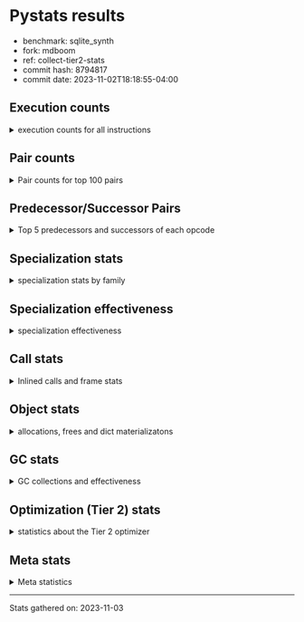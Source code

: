 
# Pystats results

- benchmark: sqlite_synth
- fork: mdboom
- ref: collect-tier2-stats
- commit hash: 8794817
- commit date: 2023-11-02T18:18:55-04:00

## Execution counts

<details>
<summary> execution counts for all instructions </summary>

|Name | Count | Self | Cumulative | Miss ratio | 
|---|---:|---:|---:|---:|
| LOAD_FAST | 18,353,520 | 17.9% | 17.9% |  |
| COPY | 7,864,320 | 7.7% | 25.6% |  |
| SWAP | 7,864,320 | 7.7% | 33.3% |  |
| POP_JUMP_IF_FALSE | 5,243,360 | 5.1% | 38.5% |  |
| LOAD_ATTR_INSTANCE_VALUE | 5,242,960 | 5.1% | 43.6% |  |
| STORE_ATTR_INSTANCE_VALUE | 5,242,960 | 5.1% | 48.7% |  |
| BINARY_OP_ADD_INT | 5,242,840 | 5.1% | 53.8% |  |
| COMPARE_OP_FLOAT | 5,242,840 | 5.1% | 59.0% |  |
| STORE_FAST | 2,623,180 | 2.6% | 61.5% |  |
| LOAD_CONST | 2,623,040 | 2.6% | 64.1% |  |
| LOAD_GLOBAL_BUILTIN | 2,623,020 | 2.6% | 66.7% |  |
| FOR_ITER | 2,622,400 | 2.6% | 69.2% |  |
| LOAD_GLOBAL_MODULE | 2,622,400 | 2.6% | 71.8% |  |
| PUSH_NULL | 2,622,320 | 2.6% | 74.3% |  |
| JUMP_BACKWARD | 2,622,080 | 2.6% | 76.9% |  |
| LOAD_ATTR_MODULE | 2,622,040 | 2.6% | 79.5% |  |
| RESUME_CHECK | 2,621,900 | 2.6% | 82.0% |  |
| CALL_BUILTIN_O | 2,621,800 | 2.6% | 84.6% |  |
| INTERPRETER_EXIT | 2,621,760 | 2.6% | 87.2% |  |
| RETURN_CONST | 2,621,520 | 2.6% | 89.7% |  |
| POP_JUMP_IF_NONE | 2,621,440 | 2.6% | 92.3% |  |
| STORE_FAST_STORE_FAST | 2,621,440 | 2.6% | 94.9% |  |
| CALL_LEN | 2,621,420 | 2.6% | 97.4% |  |
| UNPACK_SEQUENCE_TUPLE | 2,621,420 | 2.6% | 100.0% |  |
| POP_TOP | 1,520 | 0.0% | 100.0% |  |
| CALL | 1,260 | 0.0% | 100.0% |  |
| LOAD_FAST_LOAD_FAST | 1,180 | 0.0% | 100.0% |  |
| LOAD_ATTR_METHOD_NO_DICT | 940 | 0.0% | 100.0% |  |
| LOAD_ATTR | 860 | 0.0% | 100.0% |  |
| CALL_BUILTIN_FAST | 620 | 0.0% | 100.0% |  |
| CALL_METHOD_DESCRIPTOR_FAST | 620 | 0.0% | 100.0% |  |
| LOAD_DEREF | 560 | 0.0% | 100.0% |  |
| RETURN_VALUE | 480 | 0.0% | 100.0% |  |
| BUILD_LIST | 480 | 0.0% | 100.0% |  |
| LOAD_GLOBAL | 480 | 0.0% | 100.0% |  |
| FOR_ITER_TUPLE | 440 | 0.0% | 100.0% |  |
| NOP | 380 | 0.0% | 100.0% |  |
| CALL_STR_1 | 380 | 0.0% | 100.0% |  |
| FOR_ITER_RANGE | 380 | 0.0% | 100.0% |  |
| ENTER_EXECUTOR | 360 | 0.0% | 100.0% |  |
| STORE_ATTR | 360 | 0.0% | 100.0% |  |
| CHECK_EXC_MATCH | 320 | 0.0% | 100.0% |  |
| GET_ITER | 320 | 0.0% | 100.0% |  |
| POP_EXCEPT | 320 | 0.0% | 100.0% |  |
| PUSH_EXC_INFO | 320 | 0.0% | 100.0% |  |
| BINARY_OP | 220 | 0.0% | 100.0% |  |
| MAKE_FUNCTION | 160 | 0.0% | 100.0% |  |
| BUILD_TUPLE | 160 | 0.0% | 100.0% |  |
| CALL_FUNCTION_EX | 160 | 0.0% | 100.0% |  |
| COPY_FREE_VARS | 160 | 0.0% | 100.0% |  |
| MAKE_CELL | 160 | 0.0% | 100.0% |  |
| SET_FUNCTION_ATTRIBUTE | 160 | 0.0% | 100.0% |  |
| CALL_BUILTIN_CLASS | 120 | 0.0% | 100.0% |  |
| CALL_METHOD_DESCRIPTOR_NOARGS | 120 | 0.0% | 100.0% |  |
| RESUME | 100 | 0.0% | 100.0% |  |
| BUILD_MAP | 80 | 0.0% | 100.0% |  |
| CALL_INTRINSIC_1 | 80 | 0.0% | 100.0% |  |
| COMPARE_OP | 80 | 0.0% | 100.0% |  |
| LIST_EXTEND | 80 | 0.0% | 100.0% |  |
| CALL_ISINSTANCE | 80 | 0.0% | 100.0% |  |
| CALL_PY_WITH_DEFAULTS | 80 | 0.0% | 100.0% |  |
| COMPARE_OP_INT | 80 | 0.0% | 100.0% |  |
| TO_BOOL_BOOL | 80 | 0.0% | 100.0% |  |
| BINARY_OP_SUBTRACT_FLOAT | 60 | 0.0% | 100.0% |  |
| BINARY_SUBSCR_TUPLE_INT | 60 | 0.0% | 100.0% |  |
| CALL_BUILTIN_FAST_WITH_KEYWORDS | 60 | 0.0% | 100.0% |  |
| BINARY_SUBSCR | 40 | 0.0% | 100.0% |  |
| UNPACK_SEQUENCE | 40 | 0.0% | 100.0% |  |


</details>

## Pair counts

<details>
<summary> Pair counts for top 100 pairs </summary>

|Pair | Count | Self | Cumulative | 
|---|---:|---:|---:|
| LOAD_FAST COPY | 5,242,880 | 5.1% | 5.1% |
| BINARY_OP_ADD_INT SWAP | 5,242,840 | 5.1% | 10.3% |
| COMPARE_OP_FLOAT POP_JUMP_IF_FALSE | 5,242,840 | 5.1% | 15.4% |
| COPY LOAD_ATTR_INSTANCE_VALUE | 5,242,800 | 5.1% | 20.5% |
| SWAP STORE_ATTR_INSTANCE_VALUE | 5,242,800 | 5.1% | 25.6% |
| PUSH_NULL LOAD_FAST | 2,622,000 | 2.6% | 28.2% |
| LOAD_ATTR_MODULE PUSH_NULL | 2,621,980 | 2.6% | 30.8% |
| LOAD_GLOBAL_BUILTIN LOAD_FAST | 2,621,920 | 2.6% | 33.3% |
| LOAD_GLOBAL_MODULE LOAD_ATTR_MODULE | 2,621,920 | 2.6% | 35.9% |
| STORE_FAST LOAD_GLOBAL_MODULE | 2,621,800 | 2.6% | 38.5% |
| LOAD_FAST CALL_BUILTIN_O | 2,621,760 | 2.6% | 41.0% |
| RESUME_CHECK LOAD_FAST | 2,621,560 | 2.6% | 43.6% |
| CACHE RESUME_CHECK | 2,621,540 | 2.6% | 46.1% |
| POP_JUMP_IF_FALSE LOAD_FAST | 2,621,520 | 2.6% | 48.7% |
| RETURN_CONST INTERPRETER_EXIT | 2,621,520 | 2.6% | 51.3% |
| STORE_ATTR_INSTANCE_VALUE RETURN_CONST | 2,621,480 | 2.6% | 53.8% |
| JUMP_BACKWARD FOR_ITER | 2,621,460 | 2.6% | 56.4% |
| LOAD_FAST POP_JUMP_IF_NONE | 2,621,440 | 2.6% | 59.0% |
| LOAD_FAST SWAP | 2,621,440 | 2.6% | 61.5% |
| POP_JUMP_IF_FALSE JUMP_BACKWARD | 2,621,440 | 2.6% | 64.1% |
| POP_JUMP_IF_NONE LOAD_FAST | 2,621,440 | 2.6% | 66.7% |
| STORE_FAST_STORE_FAST STORE_FAST | 2,621,440 | 2.6% | 69.2% |
| SWAP COPY | 2,621,440 | 2.6% | 71.8% |
| LOAD_ATTR_INSTANCE_VALUE LOAD_GLOBAL_BUILTIN | 2,621,440 | 2.6% | 74.3% |
| CALL_BUILTIN_O LOAD_FAST | 2,621,420 | 2.6% | 76.9% |
| LOAD_ATTR_INSTANCE_VALUE LOAD_CONST | 2,621,420 | 2.6% | 79.5% |
| STORE_ATTR_INSTANCE_VALUE LOAD_FAST | 2,621,420 | 2.6% | 82.0% |
| UNPACK_SEQUENCE_TUPLE STORE_FAST_STORE_FAST | 2,621,420 | 2.6% | 84.6% |
| COPY COMPARE_OP_FLOAT | 2,621,400 | 2.6% | 87.2% |
| FOR_ITER UNPACK_SEQUENCE_TUPLE | 2,621,400 | 2.6% | 89.7% |
| LOAD_CONST BINARY_OP_ADD_INT | 2,621,400 | 2.6% | 92.3% |
| LOAD_FAST CALL_LEN | 2,621,400 | 2.6% | 94.8% |
| LOAD_FAST COMPARE_OP_FLOAT | 2,621,400 | 2.6% | 97.4% |
| CALL_LEN BINARY_OP_ADD_INT | 2,621,400 | 2.6% | 100.0% |
| FOR_ITER FOR_ITER | 840 | 0.0% | 100.0% |
| LOAD_ATTR_METHOD_NO_DICT LOAD_CONST | 740 | 0.0% | 100.0% |
| STORE_FAST LOAD_FAST | 720 | 0.0% | 100.0% |
| LOAD_FAST LOAD_ATTR_METHOD_NO_DICT | 680 | 0.0% | 100.0% |
| LOAD_GLOBAL_BUILTIN LOAD_FAST_LOAD_FAST | 620 | 0.0% | 100.0% |
| CALL_METHOD_DESCRIPTOR_FAST POP_TOP | 500 | 0.0% | 100.0% |
| LOAD_FAST LOAD_ATTR | 440 | 0.0% | 100.0% |
| CALL POP_TOP | 400 | 0.0% | 100.0% |
| LOAD_CONST LOAD_FAST_LOAD_FAST | 400 | 0.0% | 100.0% |
| LOAD_FAST_LOAD_FAST CALL_BUILTIN_FAST | 380 | 0.0% | 100.0% |
| CALL_BUILTIN_O STORE_FAST | 380 | 0.0% | 100.0% |
| CALL_STR_1 BUILD_LIST | 380 | 0.0% | 100.0% |
| FOR_ITER_RANGE STORE_FAST | 380 | 0.0% | 100.0% |
| FOR_ITER_TUPLE STORE_FAST | 380 | 0.0% | 100.0% |
| BUILD_LIST CALL_METHOD_DESCRIPTOR_FAST | 360 | 0.0% | 100.0% |
| LOAD_FAST CALL_STR_1 | 360 | 0.0% | 100.0% |
| LOAD_FAST_LOAD_FAST LOAD_GLOBAL_BUILTIN | 360 | 0.0% | 100.0% |
| POP_TOP JUMP_BACKWARD | 340 | 0.0% | 100.0% |
| CHECK_EXC_MATCH POP_JUMP_IF_FALSE | 320 | 0.0% | 100.0% |
| POP_TOP POP_EXCEPT | 320 | 0.0% | 100.0% |
| POP_TOP LOAD_FAST | 320 | 0.0% | 100.0% |
| PUSH_EXC_INFO LOAD_GLOBAL_BUILTIN | 320 | 0.0% | 100.0% |
| POP_JUMP_IF_FALSE POP_TOP | 320 | 0.0% | 100.0% |
| LOAD_GLOBAL_BUILTIN CHECK_EXC_MATCH | 320 | 0.0% | 100.0% |
| NOP LOAD_GLOBAL_BUILTIN | 300 | 0.0% | 100.0% |
| POP_EXCEPT JUMP_BACKWARD | 300 | 0.0% | 100.0% |
| POP_TOP ENTER_EXECUTOR | 300 | 0.0% | 100.0% |
| JUMP_BACKWARD FOR_ITER_RANGE | 300 | 0.0% | 100.0% |
| STORE_FAST NOP | 300 | 0.0% | 100.0% |
| JUMP_BACKWARD FOR_ITER_TUPLE | 280 | 0.0% | 100.0% |
| PUSH_NULL CALL | 240 | 0.0% | 100.0% |
| RETURN_VALUE INTERPRETER_EXIT | 240 | 0.0% | 100.0% |
| STORE_FAST LOAD_GLOBAL_BUILTIN | 240 | 0.0% | 100.0% |
| CALL STORE_FAST | 220 | 0.0% | 100.0% |
| LOAD_CONST CALL | 200 | 0.0% | 100.0% |
| LOAD_FAST CALL | 200 | 0.0% | 100.0% |
| ENTER_EXECUTOR PUSH_EXC_INFO | 180 | 0.0% | 100.0% |
| LOAD_ATTR PUSH_NULL | 180 | 0.0% | 100.0% |
| LOAD_ATTR LOAD_ATTR_METHOD_NO_DICT | 180 | 0.0% | 100.0% |
| LOAD_GLOBAL_MODULE LOAD_ATTR | 180 | 0.0% | 100.0% |
| GET_ITER FOR_ITER_TUPLE | 160 | 0.0% | 100.0% |
| MAKE_FUNCTION SET_FUNCTION_ATTRIBUTE | 160 | 0.0% | 100.0% |
| RETURN_VALUE RETURN_VALUE | 160 | 0.0% | 100.0% |
| BUILD_TUPLE LOAD_CONST | 160 | 0.0% | 100.0% |
| LOAD_ATTR LOAD_CONST | 160 | 0.0% | 100.0% |
| LOAD_CONST MAKE_FUNCTION | 160 | 0.0% | 100.0% |
| LOAD_CONST LOAD_CONST | 160 | 0.0% | 100.0% |
| LOAD_CONST LOAD_FAST | 160 | 0.0% | 100.0% |
| LOAD_CONST CALL_METHOD_DESCRIPTOR_FAST | 160 | 0.0% | 100.0% |
| LOAD_DEREF PUSH_NULL | 160 | 0.0% | 100.0% |
| LOAD_FAST GET_ITER | 160 | 0.0% | 100.0% |
| LOAD_FAST RETURN_VALUE | 160 | 0.0% | 100.0% |
| LOAD_FAST BUILD_TUPLE | 160 | 0.0% | 100.0% |
| LOAD_FAST LOAD_FAST | 160 | 0.0% | 100.0% |
| LOAD_FAST STORE_ATTR | 160 | 0.0% | 100.0% |
| LOAD_FAST CALL_BUILTIN_FAST | 160 | 0.0% | 100.0% |
| LOAD_FAST_LOAD_FAST LOAD_FAST | 160 | 0.0% | 100.0% |
| LOAD_GLOBAL LOAD_GLOBAL_MODULE | 160 | 0.0% | 100.0% |
| CALL_BUILTIN_FAST POP_TOP | 160 | 0.0% | 100.0% |
| CALL_BUILTIN_FAST STORE_FAST | 160 | 0.0% | 100.0% |
| CALL CALL | 140 | 0.0% | 100.0% |
| COPY_FREE_VARS RESUME_CHECK | 140 | 0.0% | 100.0% |
| LOAD_GLOBAL LOAD_ATTR | 140 | 0.0% | 100.0% |
| CALL_BUILTIN_FAST PUSH_EXC_INFO | 140 | 0.0% | 100.0% |
| LOAD_GLOBAL_MODULE CALL | 140 | 0.0% | 100.0% |
| LOAD_ATTR LOAD_ATTR_MODULE | 120 | 0.0% | 100.0% |


</details>

## Predecessor/Successor Pairs

<details>
<summary> Top 5 predecessors and successors of each opcode </summary>

### CACHE

<details>
<summary> Successors and predecessors for CACHE </summary>

|Successors | Count | Percentage | 
|---|---:|---:|
| RESUME_CHECK | 2,621,540 | 100.0% |
| COPY_FREE_VARS | 80 | 0.0% |
| MAKE_CELL | 80 | 0.0% |
| RESUME | 60 | 0.0% |


</details>

### BINARY_SUBSCR

<details>
<summary> Successors and predecessors for BINARY_SUBSCR </summary>

|Predecessors | Count | Percentage | 
|---|---:|---:|
| LOAD_CONST | 40 | 100.0% |

|Successors | Count | Percentage | 
|---|---:|---:|
| POP_TOP | 20 | 50.0% |
| BINARY_SUBSCR_TUPLE_INT | 20 | 50.0% |


</details>

### CHECK_EXC_MATCH

<details>
<summary> Successors and predecessors for CHECK_EXC_MATCH </summary>

|Predecessors | Count | Percentage | 
|---|---:|---:|
| LOAD_GLOBAL_BUILTIN | 320 | 100.0% |

|Successors | Count | Percentage | 
|---|---:|---:|
| POP_JUMP_IF_FALSE | 320 | 100.0% |


</details>

### GET_ITER

<details>
<summary> Successors and predecessors for GET_ITER </summary>

|Predecessors | Count | Percentage | 
|---|---:|---:|
| LOAD_FAST | 160 | 50.0% |
| CALL_BUILTIN_CLASS | 60 | 18.8% |
| CALL_METHOD_DESCRIPTOR_FAST | 60 | 18.8% |
| CALL | 40 | 12.5% |

|Successors | Count | Percentage | 
|---|---:|---:|
| FOR_ITER_TUPLE | 160 | 50.0% |
| FOR_ITER | 100 | 31.2% |
| FOR_ITER_RANGE | 60 | 18.8% |


</details>

### INTERPRETER_EXIT

<details>
<summary> Successors and predecessors for INTERPRETER_EXIT </summary>

|Predecessors | Count | Percentage | 
|---|---:|---:|
| RETURN_CONST | 2,621,520 | 100.0% |
| RETURN_VALUE | 240 | 0.0% |


</details>

### MAKE_FUNCTION

<details>
<summary> Successors and predecessors for MAKE_FUNCTION </summary>

|Predecessors | Count | Percentage | 
|---|---:|---:|
| LOAD_CONST | 160 | 100.0% |

|Successors | Count | Percentage | 
|---|---:|---:|
| SET_FUNCTION_ATTRIBUTE | 160 | 100.0% |


</details>

### NOP

<details>
<summary> Successors and predecessors for NOP </summary>

|Predecessors | Count | Percentage | 
|---|---:|---:|
| STORE_FAST | 300 | 78.9% |
| POP_TOP | 80 | 21.1% |

|Successors | Count | Percentage | 
|---|---:|---:|
| LOAD_GLOBAL_BUILTIN | 300 | 78.9% |
| LOAD_DEREF | 80 | 21.1% |


</details>

### POP_EXCEPT

<details>
<summary> Successors and predecessors for POP_EXCEPT </summary>

|Predecessors | Count | Percentage | 
|---|---:|---:|
| POP_TOP | 320 | 100.0% |

|Successors | Count | Percentage | 
|---|---:|---:|
| JUMP_BACKWARD | 300 | 93.8% |
| ENTER_EXECUTOR | 20 | 6.2% |


</details>

### POP_TOP

<details>
<summary> Successors and predecessors for POP_TOP </summary>

|Predecessors | Count | Percentage | 
|---|---:|---:|
| CALL_METHOD_DESCRIPTOR_FAST | 500 | 32.9% |
| CALL | 400 | 26.3% |
| POP_JUMP_IF_FALSE | 320 | 21.1% |
| CALL_BUILTIN_FAST | 160 | 10.5% |
| BINARY_SUBSCR_TUPLE_INT | 60 | 3.9% |

|Successors | Count | Percentage | 
|---|---:|---:|
| JUMP_BACKWARD | 340 | 22.4% |
| POP_EXCEPT | 320 | 21.1% |
| LOAD_FAST | 320 | 21.1% |
| ENTER_EXECUTOR | 300 | 19.7% |
| NOP | 80 | 5.3% |


</details>

### PUSH_EXC_INFO

<details>
<summary> Successors and predecessors for PUSH_EXC_INFO </summary>

|Predecessors | Count | Percentage | 
|---|---:|---:|
| ENTER_EXECUTOR | 180 | 56.2% |
| CALL_BUILTIN_FAST | 140 | 43.8% |

|Successors | Count | Percentage | 
|---|---:|---:|
| LOAD_GLOBAL_BUILTIN | 320 | 100.0% |


</details>

### PUSH_NULL

<details>
<summary> Successors and predecessors for PUSH_NULL </summary>

|Predecessors | Count | Percentage | 
|---|---:|---:|
| LOAD_ATTR_MODULE | 2,621,980 | 100.0% |
| LOAD_ATTR | 180 | 0.0% |
| LOAD_DEREF | 160 | 0.0% |

|Successors | Count | Percentage | 
|---|---:|---:|
| LOAD_FAST | 2,622,000 | 100.0% |
| CALL | 240 | 0.0% |
| LOAD_CONST | 80 | 0.0% |


</details>

### RETURN_VALUE

<details>
<summary> Successors and predecessors for RETURN_VALUE </summary>

|Predecessors | Count | Percentage | 
|---|---:|---:|
| RETURN_VALUE | 160 | 33.3% |
| LOAD_FAST | 160 | 33.3% |
| BINARY_OP | 100 | 20.8% |
| BINARY_OP_SUBTRACT_FLOAT | 60 | 12.5% |

|Successors | Count | Percentage | 
|---|---:|---:|
| INTERPRETER_EXIT | 240 | 50.0% |
| RETURN_VALUE | 160 | 33.3% |
| LOAD_GLOBAL | 40 | 8.3% |
| LOAD_GLOBAL_MODULE | 40 | 8.3% |


</details>

### BINARY_OP

<details>
<summary> Successors and predecessors for BINARY_OP </summary>

|Predecessors | Count | Percentage | 
|---|---:|---:|
| CALL_BUILTIN_CLASS | 60 | 27.3% |
| CALL | 40 | 18.2% |
| LOAD_CONST | 40 | 18.2% |
| LOAD_FAST | 40 | 18.2% |
| BINARY_OP | 20 | 9.1% |

|Successors | Count | Percentage | 
|---|---:|---:|
| RETURN_VALUE | 100 | 45.5% |
| SWAP | 40 | 18.2% |
| BINARY_OP_ADD_INT | 40 | 18.2% |
| BINARY_OP | 20 | 9.1% |
| BINARY_OP_SUBTRACT_FLOAT | 20 | 9.1% |


</details>

### BUILD_LIST

<details>
<summary> Successors and predecessors for BUILD_LIST </summary>

|Predecessors | Count | Percentage | 
|---|---:|---:|
| CALL_STR_1 | 380 | 79.2% |
| LOAD_FAST | 80 | 16.7% |
| CALL | 20 | 4.2% |

|Successors | Count | Percentage | 
|---|---:|---:|
| CALL_METHOD_DESCRIPTOR_FAST | 360 | 75.0% |
| LOAD_DEREF | 80 | 16.7% |
| CALL | 40 | 8.3% |


</details>

### BUILD_MAP

<details>
<summary> Successors and predecessors for BUILD_MAP </summary>

|Predecessors | Count | Percentage | 
|---|---:|---:|
| LOAD_FAST_LOAD_FAST | 80 | 100.0% |

|Successors | Count | Percentage | 
|---|---:|---:|
| CALL_BUILTIN_FAST | 80 | 100.0% |


</details>

### BUILD_TUPLE

<details>
<summary> Successors and predecessors for BUILD_TUPLE </summary>

|Predecessors | Count | Percentage | 
|---|---:|---:|
| LOAD_FAST | 160 | 100.0% |

|Successors | Count | Percentage | 
|---|---:|---:|
| LOAD_CONST | 160 | 100.0% |


</details>

### CALL

<details>
<summary> Successors and predecessors for CALL </summary>

|Predecessors | Count | Percentage | 
|---|---:|---:|
| PUSH_NULL | 240 | 19.0% |
| LOAD_CONST | 200 | 15.9% |
| LOAD_FAST | 200 | 15.9% |
| CALL | 140 | 11.1% |
| LOAD_GLOBAL_MODULE | 140 | 11.1% |

|Successors | Count | Percentage | 
|---|---:|---:|
| POP_TOP | 400 | 31.7% |
| STORE_FAST | 220 | 17.5% |
| CALL | 140 | 11.1% |
| LOAD_FAST | 100 | 7.9% |
| CALL_METHOD_DESCRIPTOR_FAST | 100 | 7.9% |


</details>

### CALL_FUNCTION_EX

<details>
<summary> Successors and predecessors for CALL_FUNCTION_EX </summary>

|Predecessors | Count | Percentage | 
|---|---:|---:|
| CALL_INTRINSIC_1 | 80 | 50.0% |
| LOAD_FAST | 80 | 50.0% |

|Successors | Count | Percentage | 
|---|---:|---:|
| COPY_FREE_VARS | 80 | 50.0% |
| RESUME_CHECK | 60 | 37.5% |
| RESUME | 20 | 12.5% |


</details>

### CALL_INTRINSIC_1

<details>
<summary> Successors and predecessors for CALL_INTRINSIC_1 </summary>

|Predecessors | Count | Percentage | 
|---|---:|---:|
| LIST_EXTEND | 80 | 100.0% |

|Successors | Count | Percentage | 
|---|---:|---:|
| CALL_FUNCTION_EX | 80 | 100.0% |


</details>

### COMPARE_OP

<details>
<summary> Successors and predecessors for COMPARE_OP </summary>

|Predecessors | Count | Percentage | 
|---|---:|---:|
| COPY | 40 | 50.0% |
| LOAD_FAST | 40 | 50.0% |

|Successors | Count | Percentage | 
|---|---:|---:|
| POP_JUMP_IF_FALSE | 40 | 50.0% |
| COMPARE_OP_FLOAT | 40 | 50.0% |


</details>

### COPY

<details>
<summary> Successors and predecessors for COPY </summary>

|Predecessors | Count | Percentage | 
|---|---:|---:|
| LOAD_FAST | 5,242,880 | 66.7% |
| SWAP | 2,621,440 | 33.3% |

|Successors | Count | Percentage | 
|---|---:|---:|
| LOAD_ATTR_INSTANCE_VALUE | 5,242,800 | 66.7% |
| COMPARE_OP_FLOAT | 2,621,400 | 33.3% |
| LOAD_ATTR | 80 | 0.0% |
| COMPARE_OP | 40 | 0.0% |


</details>

### COPY_FREE_VARS

<details>
<summary> Successors and predecessors for COPY_FREE_VARS </summary>

|Predecessors | Count | Percentage | 
|---|---:|---:|
| CACHE | 80 | 50.0% |
| CALL_FUNCTION_EX | 80 | 50.0% |

|Successors | Count | Percentage | 
|---|---:|---:|
| RESUME_CHECK | 140 | 87.5% |
| RESUME | 20 | 12.5% |


</details>

### ENTER_EXECUTOR

<details>
<summary> Successors and predecessors for ENTER_EXECUTOR </summary>

|Predecessors | Count | Percentage | 
|---|---:|---:|
| POP_TOP | 300 | 83.3% |
| JUMP_BACKWARD | 40 | 11.1% |
| POP_EXCEPT | 20 | 5.6% |

|Successors | Count | Percentage | 
|---|---:|---:|
| PUSH_EXC_INFO | 180 | 50.0% |
| LOAD_FAST | 100 | 27.8% |
| LOAD_FAST_LOAD_FAST | 80 | 22.2% |


</details>

### FOR_ITER

<details>
<summary> Successors and predecessors for FOR_ITER </summary>

|Predecessors | Count | Percentage | 
|---|---:|---:|
| JUMP_BACKWARD | 2,621,460 | 100.0% |
| FOR_ITER | 840 | 0.0% |
| GET_ITER | 100 | 0.0% |

|Successors | Count | Percentage | 
|---|---:|---:|
| UNPACK_SEQUENCE_TUPLE | 2,621,400 | 100.0% |
| FOR_ITER | 840 | 0.0% |
| LOAD_FAST | 80 | 0.0% |
| UNPACK_SEQUENCE | 40 | 0.0% |
| STORE_FAST | 20 | 0.0% |


</details>

### JUMP_BACKWARD

<details>
<summary> Successors and predecessors for JUMP_BACKWARD </summary>

|Predecessors | Count | Percentage | 
|---|---:|---:|
| POP_JUMP_IF_FALSE | 2,621,440 | 100.0% |
| POP_TOP | 340 | 0.0% |
| POP_EXCEPT | 300 | 0.0% |

|Successors | Count | Percentage | 
|---|---:|---:|
| FOR_ITER | 2,621,460 | 100.0% |
| FOR_ITER_RANGE | 300 | 0.0% |
| FOR_ITER_TUPLE | 280 | 0.0% |
| ENTER_EXECUTOR | 40 | 0.0% |


</details>

### LIST_EXTEND

<details>
<summary> Successors and predecessors for LIST_EXTEND </summary>

|Predecessors | Count | Percentage | 
|---|---:|---:|
| LOAD_DEREF | 80 | 100.0% |

|Successors | Count | Percentage | 
|---|---:|---:|
| CALL_INTRINSIC_1 | 80 | 100.0% |


</details>

### LOAD_ATTR

<details>
<summary> Successors and predecessors for LOAD_ATTR </summary>

|Predecessors | Count | Percentage | 
|---|---:|---:|
| LOAD_FAST | 440 | 51.2% |
| LOAD_GLOBAL_MODULE | 180 | 20.9% |
| LOAD_GLOBAL | 140 | 16.3% |
| COPY | 80 | 9.3% |
| LOAD_ATTR | 20 | 2.3% |

|Successors | Count | Percentage | 
|---|---:|---:|
| PUSH_NULL | 180 | 20.9% |
| LOAD_ATTR_METHOD_NO_DICT | 180 | 20.9% |
| LOAD_CONST | 160 | 18.6% |
| LOAD_ATTR_MODULE | 120 | 14.0% |
| CALL | 80 | 9.3% |


</details>

### LOAD_CONST

<details>
<summary> Successors and predecessors for LOAD_CONST </summary>

|Predecessors | Count | Percentage | 
|---|---:|---:|
| LOAD_ATTR_INSTANCE_VALUE | 2,621,420 | 99.9% |
| LOAD_ATTR_METHOD_NO_DICT | 740 | 0.0% |
| BUILD_TUPLE | 160 | 0.0% |
| LOAD_ATTR | 160 | 0.0% |
| LOAD_CONST | 160 | 0.0% |

|Successors | Count | Percentage | 
|---|---:|---:|
| BINARY_OP_ADD_INT | 2,621,400 | 99.9% |
| LOAD_FAST_LOAD_FAST | 400 | 0.0% |
| CALL | 200 | 0.0% |
| MAKE_FUNCTION | 160 | 0.0% |
| LOAD_CONST | 160 | 0.0% |


</details>

### LOAD_DEREF

<details>
<summary> Successors and predecessors for LOAD_DEREF </summary>

|Predecessors | Count | Percentage | 
|---|---:|---:|
| NOP | 80 | 14.3% |
| BUILD_LIST | 80 | 14.3% |
| LOAD_DEREF | 80 | 14.3% |
| LOAD_FAST | 80 | 14.3% |
| POP_JUMP_IF_FALSE | 80 | 14.3% |

|Successors | Count | Percentage | 
|---|---:|---:|
| PUSH_NULL | 160 | 28.6% |
| LIST_EXTEND | 80 | 14.3% |
| LOAD_CONST | 80 | 14.3% |
| LOAD_DEREF | 80 | 14.3% |
| LOAD_GLOBAL_BUILTIN | 80 | 14.3% |


</details>

### LOAD_FAST

<details>
<summary> Successors and predecessors for LOAD_FAST </summary>

|Predecessors | Count | Percentage | 
|---|---:|---:|
| PUSH_NULL | 2,622,000 | 14.3% |
| LOAD_GLOBAL_BUILTIN | 2,621,920 | 14.3% |
| RESUME_CHECK | 2,621,560 | 14.3% |
| POP_JUMP_IF_FALSE | 2,621,520 | 14.3% |
| POP_JUMP_IF_NONE | 2,621,440 | 14.3% |

|Successors | Count | Percentage | 
|---|---:|---:|
| COPY | 5,242,880 | 28.6% |
| CALL_BUILTIN_O | 2,621,760 | 14.3% |
| POP_JUMP_IF_NONE | 2,621,440 | 14.3% |
| SWAP | 2,621,440 | 14.3% |
| CALL_LEN | 2,621,400 | 14.3% |


</details>

### LOAD_FAST_LOAD_FAST

<details>
<summary> Successors and predecessors for LOAD_FAST_LOAD_FAST </summary>

|Predecessors | Count | Percentage | 
|---|---:|---:|
| LOAD_GLOBAL_BUILTIN | 620 | 52.5% |
| LOAD_CONST | 400 | 33.9% |
| ENTER_EXECUTOR | 80 | 6.8% |
| LOAD_GLOBAL_MODULE | 80 | 6.8% |

|Successors | Count | Percentage | 
|---|---:|---:|
| CALL_BUILTIN_FAST | 380 | 32.2% |
| LOAD_GLOBAL_BUILTIN | 360 | 30.5% |
| LOAD_FAST | 160 | 13.6% |
| BUILD_MAP | 80 | 6.8% |
| STORE_ATTR | 80 | 6.8% |


</details>

### LOAD_GLOBAL

<details>
<summary> Successors and predecessors for LOAD_GLOBAL </summary>

|Predecessors | Count | Percentage | 
|---|---:|---:|
| STORE_FAST | 120 | 25.0% |
| POP_TOP | 80 | 16.7% |
| LOAD_CONST | 80 | 16.7% |
| RETURN_VALUE | 40 | 8.3% |
| LOAD_ATTR | 40 | 8.3% |

|Successors | Count | Percentage | 
|---|---:|---:|
| LOAD_GLOBAL_MODULE | 160 | 33.3% |
| LOAD_ATTR | 140 | 29.2% |
| LOAD_FAST | 80 | 16.7% |
| LOAD_GLOBAL_BUILTIN | 80 | 16.7% |
| CALL | 20 | 4.2% |


</details>

### MAKE_CELL

<details>
<summary> Successors and predecessors for MAKE_CELL </summary>

|Predecessors | Count | Percentage | 
|---|---:|---:|
| CACHE | 80 | 50.0% |
| MAKE_CELL | 80 | 50.0% |

|Successors | Count | Percentage | 
|---|---:|---:|
| MAKE_CELL | 80 | 50.0% |
| RESUME_CHECK | 80 | 50.0% |


</details>

### POP_JUMP_IF_FALSE

<details>
<summary> Successors and predecessors for POP_JUMP_IF_FALSE </summary>

|Predecessors | Count | Percentage | 
|---|---:|---:|
| COMPARE_OP_FLOAT | 5,242,840 | 100.0% |
| CHECK_EXC_MATCH | 320 | 0.0% |
| COMPARE_OP_INT | 80 | 0.0% |
| TO_BOOL_BOOL | 80 | 0.0% |
| COMPARE_OP | 40 | 0.0% |

|Successors | Count | Percentage | 
|---|---:|---:|
| LOAD_FAST | 2,621,520 | 50.0% |
| JUMP_BACKWARD | 2,621,440 | 50.0% |
| POP_TOP | 320 | 0.0% |
| LOAD_DEREF | 80 | 0.0% |


</details>

### POP_JUMP_IF_NONE

<details>
<summary> Successors and predecessors for POP_JUMP_IF_NONE </summary>

|Predecessors | Count | Percentage | 
|---|---:|---:|
| LOAD_FAST | 2,621,440 | 100.0% |

|Successors | Count | Percentage | 
|---|---:|---:|
| LOAD_FAST | 2,621,440 | 100.0% |


</details>

### RETURN_CONST

<details>
<summary> Successors and predecessors for RETURN_CONST </summary>

|Predecessors | Count | Percentage | 
|---|---:|---:|
| STORE_ATTR_INSTANCE_VALUE | 2,621,480 | 100.0% |
| STORE_ATTR | 40 | 0.0% |

|Successors | Count | Percentage | 
|---|---:|---:|
| INTERPRETER_EXIT | 2,621,520 | 100.0% |


</details>

### SET_FUNCTION_ATTRIBUTE

<details>
<summary> Successors and predecessors for SET_FUNCTION_ATTRIBUTE </summary>

|Predecessors | Count | Percentage | 
|---|---:|---:|
| MAKE_FUNCTION | 160 | 100.0% |

|Successors | Count | Percentage | 
|---|---:|---:|
| LOAD_FAST | 80 | 50.0% |
| STORE_FAST | 80 | 50.0% |


</details>

### STORE_ATTR

<details>
<summary> Successors and predecessors for STORE_ATTR </summary>

|Predecessors | Count | Percentage | 
|---|---:|---:|
| LOAD_FAST | 160 | 44.4% |
| LOAD_FAST_LOAD_FAST | 80 | 22.2% |
| SWAP | 80 | 22.2% |
| STORE_ATTR | 40 | 11.1% |

|Successors | Count | Percentage | 
|---|---:|---:|
| LOAD_FAST | 100 | 27.8% |
| LOAD_GLOBAL_MODULE | 80 | 22.2% |
| STORE_ATTR_INSTANCE_VALUE | 80 | 22.2% |
| RETURN_CONST | 40 | 11.1% |
| STORE_ATTR | 40 | 11.1% |


</details>

### STORE_FAST

<details>
<summary> Successors and predecessors for STORE_FAST </summary>

|Predecessors | Count | Percentage | 
|---|---:|---:|
| STORE_FAST_STORE_FAST | 2,621,440 | 99.9% |
| CALL_BUILTIN_O | 380 | 0.0% |
| FOR_ITER_RANGE | 380 | 0.0% |
| FOR_ITER_TUPLE | 380 | 0.0% |
| CALL | 220 | 0.0% |

|Successors | Count | Percentage | 
|---|---:|---:|
| LOAD_GLOBAL_MODULE | 2,621,800 | 99.9% |
| LOAD_FAST | 720 | 0.0% |
| NOP | 300 | 0.0% |
| LOAD_GLOBAL_BUILTIN | 240 | 0.0% |
| LOAD_GLOBAL | 120 | 0.0% |


</details>

### STORE_FAST_STORE_FAST

<details>
<summary> Successors and predecessors for STORE_FAST_STORE_FAST </summary>

|Predecessors | Count | Percentage | 
|---|---:|---:|
| UNPACK_SEQUENCE_TUPLE | 2,621,420 | 100.0% |
| UNPACK_SEQUENCE | 20 | 0.0% |

|Successors | Count | Percentage | 
|---|---:|---:|
| STORE_FAST | 2,621,440 | 100.0% |


</details>

### SWAP

<details>
<summary> Successors and predecessors for SWAP </summary>

|Predecessors | Count | Percentage | 
|---|---:|---:|
| BINARY_OP_ADD_INT | 5,242,840 | 66.7% |
| LOAD_FAST | 2,621,440 | 33.3% |
| BINARY_OP | 40 | 0.0% |

|Successors | Count | Percentage | 
|---|---:|---:|
| STORE_ATTR_INSTANCE_VALUE | 5,242,800 | 66.7% |
| COPY | 2,621,440 | 33.3% |
| STORE_ATTR | 80 | 0.0% |


</details>

### UNPACK_SEQUENCE

<details>
<summary> Successors and predecessors for UNPACK_SEQUENCE </summary>

|Predecessors | Count | Percentage | 
|---|---:|---:|
| FOR_ITER | 40 | 100.0% |

|Successors | Count | Percentage | 
|---|---:|---:|
| STORE_FAST_STORE_FAST | 20 | 50.0% |
| UNPACK_SEQUENCE_TUPLE | 20 | 50.0% |


</details>

### RESUME

<details>
<summary> Successors and predecessors for RESUME </summary>

|Predecessors | Count | Percentage | 
|---|---:|---:|
| CACHE | 60 | 60.0% |
| CALL_FUNCTION_EX | 20 | 20.0% |
| COPY_FREE_VARS | 20 | 20.0% |

|Successors | Count | Percentage | 
|---|---:|---:|
| LOAD_FAST | 40 | 40.0% |
| LOAD_CONST | 20 | 20.0% |
| LOAD_DEREF | 20 | 20.0% |
| LOAD_GLOBAL | 20 | 20.0% |


</details>

### BINARY_OP_ADD_INT

<details>
<summary> Successors and predecessors for BINARY_OP_ADD_INT </summary>

|Predecessors | Count | Percentage | 
|---|---:|---:|
| LOAD_CONST | 2,621,400 | 50.0% |
| CALL_LEN | 2,621,400 | 50.0% |
| BINARY_OP | 40 | 0.0% |

|Successors | Count | Percentage | 
|---|---:|---:|
| SWAP | 5,242,840 | 100.0% |


</details>

### BINARY_OP_SUBTRACT_FLOAT

<details>
<summary> Successors and predecessors for BINARY_OP_SUBTRACT_FLOAT </summary>

|Predecessors | Count | Percentage | 
|---|---:|---:|
| LOAD_FAST | 40 | 66.7% |
| BINARY_OP | 20 | 33.3% |

|Successors | Count | Percentage | 
|---|---:|---:|
| RETURN_VALUE | 60 | 100.0% |


</details>

### BINARY_SUBSCR_TUPLE_INT

<details>
<summary> Successors and predecessors for BINARY_SUBSCR_TUPLE_INT </summary>

|Predecessors | Count | Percentage | 
|---|---:|---:|
| LOAD_CONST | 40 | 66.7% |
| BINARY_SUBSCR | 20 | 33.3% |

|Successors | Count | Percentage | 
|---|---:|---:|
| POP_TOP | 60 | 100.0% |


</details>

### CALL_BUILTIN_CLASS

<details>
<summary> Successors and predecessors for CALL_BUILTIN_CLASS </summary>

|Predecessors | Count | Percentage | 
|---|---:|---:|
| CALL | 40 | 33.3% |
| LOAD_FAST | 40 | 33.3% |
| LOAD_ATTR_INSTANCE_VALUE | 40 | 33.3% |

|Successors | Count | Percentage | 
|---|---:|---:|
| GET_ITER | 60 | 50.0% |
| BINARY_OP | 60 | 50.0% |


</details>

### CALL_BUILTIN_FAST

<details>
<summary> Successors and predecessors for CALL_BUILTIN_FAST </summary>

|Predecessors | Count | Percentage | 
|---|---:|---:|
| LOAD_FAST_LOAD_FAST | 380 | 61.3% |
| LOAD_FAST | 160 | 25.8% |
| BUILD_MAP | 80 | 12.9% |

|Successors | Count | Percentage | 
|---|---:|---:|
| POP_TOP | 160 | 25.8% |
| STORE_FAST | 160 | 25.8% |
| PUSH_EXC_INFO | 140 | 22.6% |
| CALL | 80 | 12.9% |
| LOAD_ATTR_METHOD_NO_DICT | 80 | 12.9% |


</details>

### CALL_BUILTIN_FAST_WITH_KEYWORDS

<details>
<summary> Successors and predecessors for CALL_BUILTIN_FAST_WITH_KEYWORDS </summary>

|Predecessors | Count | Percentage | 
|---|---:|---:|
| LOAD_CONST | 40 | 66.7% |
| CALL | 20 | 33.3% |

|Successors | Count | Percentage | 
|---|---:|---:|
| STORE_FAST | 60 | 100.0% |


</details>

### CALL_BUILTIN_O

<details>
<summary> Successors and predecessors for CALL_BUILTIN_O </summary>

|Predecessors | Count | Percentage | 
|---|---:|---:|
| LOAD_FAST | 2,621,760 | 100.0% |
| CALL | 40 | 0.0% |

|Successors | Count | Percentage | 
|---|---:|---:|
| LOAD_FAST | 2,621,420 | 100.0% |
| STORE_FAST | 380 | 0.0% |


</details>

### CALL_ISINSTANCE

<details>
<summary> Successors and predecessors for CALL_ISINSTANCE </summary>

|Predecessors | Count | Percentage | 
|---|---:|---:|
| LOAD_GLOBAL_BUILTIN | 80 | 100.0% |

|Successors | Count | Percentage | 
|---|---:|---:|
| TO_BOOL_BOOL | 80 | 100.0% |


</details>

### CALL_LEN

<details>
<summary> Successors and predecessors for CALL_LEN </summary>

|Predecessors | Count | Percentage | 
|---|---:|---:|
| LOAD_FAST | 2,621,400 | 100.0% |
| CALL | 20 | 0.0% |

|Successors | Count | Percentage | 
|---|---:|---:|
| BINARY_OP_ADD_INT | 2,621,400 | 100.0% |
| BINARY_OP | 20 | 0.0% |


</details>

### CALL_METHOD_DESCRIPTOR_FAST

<details>
<summary> Successors and predecessors for CALL_METHOD_DESCRIPTOR_FAST </summary>

|Predecessors | Count | Percentage | 
|---|---:|---:|
| BUILD_LIST | 360 | 58.1% |
| LOAD_CONST | 160 | 25.8% |
| CALL | 100 | 16.1% |

|Successors | Count | Percentage | 
|---|---:|---:|
| POP_TOP | 500 | 80.6% |
| GET_ITER | 60 | 9.7% |
| STORE_FAST | 60 | 9.7% |


</details>

### CALL_METHOD_DESCRIPTOR_NOARGS

<details>
<summary> Successors and predecessors for CALL_METHOD_DESCRIPTOR_NOARGS </summary>

|Predecessors | Count | Percentage | 
|---|---:|---:|
| LOAD_ATTR_METHOD_NO_DICT | 80 | 66.7% |
| CALL | 40 | 33.3% |

|Successors | Count | Percentage | 
|---|---:|---:|
| POP_TOP | 60 | 50.0% |
| LOAD_CONST | 60 | 50.0% |


</details>

### CALL_PY_WITH_DEFAULTS

<details>
<summary> Successors and predecessors for CALL_PY_WITH_DEFAULTS </summary>

|Predecessors | Count | Percentage | 
|---|---:|---:|
| LOAD_FAST_LOAD_FAST | 80 | 100.0% |

|Successors | Count | Percentage | 
|---|---:|---:|
| RESUME_CHECK | 80 | 100.0% |


</details>

### CALL_STR_1

<details>
<summary> Successors and predecessors for CALL_STR_1 </summary>

|Predecessors | Count | Percentage | 
|---|---:|---:|
| LOAD_FAST | 360 | 94.7% |
| CALL | 20 | 5.3% |

|Successors | Count | Percentage | 
|---|---:|---:|
| BUILD_LIST | 380 | 100.0% |


</details>

### COMPARE_OP_FLOAT

<details>
<summary> Successors and predecessors for COMPARE_OP_FLOAT </summary>

|Predecessors | Count | Percentage | 
|---|---:|---:|
| COPY | 2,621,400 | 50.0% |
| LOAD_FAST | 2,621,400 | 50.0% |
| COMPARE_OP | 40 | 0.0% |

|Successors | Count | Percentage | 
|---|---:|---:|
| POP_JUMP_IF_FALSE | 5,242,840 | 100.0% |


</details>

### COMPARE_OP_INT

<details>
<summary> Successors and predecessors for COMPARE_OP_INT </summary>

|Predecessors | Count | Percentage | 
|---|---:|---:|
| LOAD_CONST | 80 | 100.0% |

|Successors | Count | Percentage | 
|---|---:|---:|
| POP_JUMP_IF_FALSE | 80 | 100.0% |


</details>

### FOR_ITER_RANGE

<details>
<summary> Successors and predecessors for FOR_ITER_RANGE </summary>

|Predecessors | Count | Percentage | 
|---|---:|---:|
| JUMP_BACKWARD | 300 | 78.9% |
| GET_ITER | 60 | 15.8% |
| FOR_ITER | 20 | 5.3% |

|Successors | Count | Percentage | 
|---|---:|---:|
| STORE_FAST | 380 | 100.0% |


</details>

### FOR_ITER_TUPLE

<details>
<summary> Successors and predecessors for FOR_ITER_TUPLE </summary>

|Predecessors | Count | Percentage | 
|---|---:|---:|
| JUMP_BACKWARD | 280 | 63.6% |
| GET_ITER | 160 | 36.4% |

|Successors | Count | Percentage | 
|---|---:|---:|
| STORE_FAST | 380 | 86.4% |
| LOAD_FAST | 60 | 13.6% |


</details>

### LOAD_ATTR_INSTANCE_VALUE

<details>
<summary> Successors and predecessors for LOAD_ATTR_INSTANCE_VALUE </summary>

|Predecessors | Count | Percentage | 
|---|---:|---:|
| COPY | 5,242,800 | 100.0% |
| LOAD_ATTR | 80 | 0.0% |
| LOAD_FAST | 80 | 0.0% |

|Successors | Count | Percentage | 
|---|---:|---:|
| LOAD_GLOBAL_BUILTIN | 2,621,440 | 50.0% |
| LOAD_CONST | 2,621,420 | 50.0% |
| LOAD_GLOBAL | 40 | 0.0% |
| CALL_BUILTIN_CLASS | 40 | 0.0% |
| CALL | 20 | 0.0% |


</details>

### LOAD_ATTR_METHOD_NO_DICT

<details>
<summary> Successors and predecessors for LOAD_ATTR_METHOD_NO_DICT </summary>

|Predecessors | Count | Percentage | 
|---|---:|---:|
| LOAD_FAST | 680 | 72.3% |
| LOAD_ATTR | 180 | 19.1% |
| CALL_BUILTIN_FAST | 80 | 8.5% |

|Successors | Count | Percentage | 
|---|---:|---:|
| LOAD_CONST | 740 | 78.7% |
| CALL_METHOD_DESCRIPTOR_NOARGS | 80 | 8.5% |
| LOAD_GLOBAL_BUILTIN | 80 | 8.5% |
| CALL | 40 | 4.3% |


</details>

### LOAD_ATTR_MODULE

<details>
<summary> Successors and predecessors for LOAD_ATTR_MODULE </summary>

|Predecessors | Count | Percentage | 
|---|---:|---:|
| LOAD_GLOBAL_MODULE | 2,621,920 | 100.0% |
| LOAD_ATTR | 120 | 0.0% |

|Successors | Count | Percentage | 
|---|---:|---:|
| PUSH_NULL | 2,621,980 | 100.0% |
| CALL | 60 | 0.0% |


</details>

### LOAD_GLOBAL_BUILTIN

<details>
<summary> Successors and predecessors for LOAD_GLOBAL_BUILTIN </summary>

|Predecessors | Count | Percentage | 
|---|---:|---:|
| LOAD_ATTR_INSTANCE_VALUE | 2,621,440 | 99.9% |
| LOAD_FAST_LOAD_FAST | 360 | 0.0% |
| PUSH_EXC_INFO | 320 | 0.0% |
| NOP | 300 | 0.0% |
| STORE_FAST | 240 | 0.0% |

|Successors | Count | Percentage | 
|---|---:|---:|
| LOAD_FAST | 2,621,920 | 100.0% |
| LOAD_FAST_LOAD_FAST | 620 | 0.0% |
| CHECK_EXC_MATCH | 320 | 0.0% |
| LOAD_DEREF | 80 | 0.0% |
| CALL_ISINSTANCE | 80 | 0.0% |


</details>

### LOAD_GLOBAL_MODULE

<details>
<summary> Successors and predecessors for LOAD_GLOBAL_MODULE </summary>

|Predecessors | Count | Percentage | 
|---|---:|---:|
| STORE_FAST | 2,621,800 | 100.0% |
| LOAD_GLOBAL | 160 | 0.0% |
| RESUME_CHECK | 120 | 0.0% |
| LOAD_CONST | 80 | 0.0% |
| LOAD_DEREF | 80 | 0.0% |

|Successors | Count | Percentage | 
|---|---:|---:|
| LOAD_ATTR_MODULE | 2,621,920 | 100.0% |
| LOAD_ATTR | 180 | 0.0% |
| CALL | 140 | 0.0% |
| LOAD_FAST | 80 | 0.0% |
| LOAD_FAST_LOAD_FAST | 80 | 0.0% |


</details>

### RESUME_CHECK

<details>
<summary> Successors and predecessors for RESUME_CHECK </summary>

|Predecessors | Count | Percentage | 
|---|---:|---:|
| CACHE | 2,621,540 | 100.0% |
| COPY_FREE_VARS | 140 | 0.0% |
| MAKE_CELL | 80 | 0.0% |
| CALL_PY_WITH_DEFAULTS | 80 | 0.0% |
| CALL_FUNCTION_EX | 60 | 0.0% |

|Successors | Count | Percentage | 
|---|---:|---:|
| LOAD_FAST | 2,621,560 | 100.0% |
| LOAD_GLOBAL_MODULE | 120 | 0.0% |
| LOAD_GLOBAL_BUILTIN | 80 | 0.0% |
| LOAD_CONST | 60 | 0.0% |
| LOAD_DEREF | 60 | 0.0% |


</details>

### STORE_ATTR_INSTANCE_VALUE

<details>
<summary> Successors and predecessors for STORE_ATTR_INSTANCE_VALUE </summary>

|Predecessors | Count | Percentage | 
|---|---:|---:|
| SWAP | 5,242,800 | 100.0% |
| LOAD_FAST | 80 | 0.0% |
| STORE_ATTR | 80 | 0.0% |

|Successors | Count | Percentage | 
|---|---:|---:|
| RETURN_CONST | 2,621,480 | 50.0% |
| LOAD_FAST | 2,621,420 | 50.0% |
| LOAD_CONST | 60 | 0.0% |


</details>

### TO_BOOL_BOOL

<details>
<summary> Successors and predecessors for TO_BOOL_BOOL </summary>

|Predecessors | Count | Percentage | 
|---|---:|---:|
| CALL_ISINSTANCE | 80 | 100.0% |

|Successors | Count | Percentage | 
|---|---:|---:|
| POP_JUMP_IF_FALSE | 80 | 100.0% |


</details>

### UNPACK_SEQUENCE_TUPLE

<details>
<summary> Successors and predecessors for UNPACK_SEQUENCE_TUPLE </summary>

|Predecessors | Count | Percentage | 
|---|---:|---:|
| FOR_ITER | 2,621,400 | 100.0% |
| UNPACK_SEQUENCE | 20 | 0.0% |

|Successors | Count | Percentage | 
|---|---:|---:|
| STORE_FAST_STORE_FAST | 2,621,420 | 100.0% |


</details>


</details>

## Specialization stats

<details>
<summary> specialization stats by family </summary>

### BINARY_OP

<details>
<summary> specialization stats for BINARY_OP family </summary>

|Kind | Count | Ratio | 
|---|---:|---:|
|     deferred | 140 | 0.0% |
|          hit | 5,242,900 | 100.0% |

| | Count | Ratio | 
|---|---:|---:|
| Success | 60 | 75.0% |
| Failure | 20 | 25.0% |

|Failure kind | Count | Ratio | 
|---|---:|---:|
| true divide different types | 20 | 100.0% |


</details>

### BINARY_SUBSCR

<details>
<summary> specialization stats for BINARY_SUBSCR family </summary>

|Kind | Count | Ratio | 
|---|---:|---:|
|     deferred | 20 | 20.0% |
|          hit | 60 | 60.0% |

| | Count | Ratio | 
|---|---:|---:|
| Success | 20 | 100.0% |
| Failure | 0 | 0.0% |


</details>

### CALL

<details>
<summary> specialization stats for CALL family </summary>

|Kind | Count | Ratio | 
|---|---:|---:|
|     deferred | 840 | 0.0% |
|          hit | 5,245,300 | 100.0% |

| | Count | Ratio | 
|---|---:|---:|
| Success | 280 | 66.7% |
| Failure | 140 | 33.3% |

|Failure kind | Count | Ratio | 
|---|---:|---:|
| cfunc noargs | 60 | 42.9% |
| meth descr method fastcall keywords | 40 | 28.6% |
| meth descr varargs keywords | 20 | 14.3% |
| class no vectorcall | 20 | 14.3% |


</details>

### COMPARE_OP

<details>
<summary> specialization stats for COMPARE_OP family </summary>

|Kind | Count | Ratio | 
|---|---:|---:|
|     deferred | 40 | 0.0% |
|          hit | 5,242,920 | 100.0% |

| | Count | Ratio | 
|---|---:|---:|
| Success | 40 | 100.0% |
| Failure | 0 | 0.0% |


</details>

### FOR_ITER

<details>
<summary> specialization stats for FOR_ITER family </summary>

|Kind | Count | Ratio | 
|---|---:|---:|
|     deferred | 2,621,540 | 99.9% |
|          hit | 820 | 0.0% |

| | Count | Ratio | 
|---|---:|---:|
| Success | 20 | 2.3% |
| Failure | 840 | 97.7% |

|Failure kind | Count | Ratio | 
|---|---:|---:|
| other | 840 | 100.0% |


</details>

### LOAD_ATTR

<details>
<summary> specialization stats for LOAD_ATTR family </summary>

|Kind | Count | Ratio | 
|---|---:|---:|
|     deferred | 460 | 0.0% |
|          hit | 7,865,940 | 100.0% |

| | Count | Ratio | 
|---|---:|---:|
| Success | 380 | 95.0% |
| Failure | 20 | 5.0% |

|Failure kind | Count | Ratio | 
|---|---:|---:|
| module attr not found | 20 | 100.0% |


</details>

### LOAD_GLOBAL

<details>
<summary> specialization stats for LOAD_GLOBAL family </summary>

|Kind | Count | Ratio | 
|---|---:|---:|
|     deferred | 240 | 0.0% |
|          hit | 5,245,420 | 100.0% |

| | Count | Ratio | 
|---|---:|---:|
| Success | 240 | 100.0% |
| Failure | 0 | 0.0% |


</details>

### POP_JUMP_IF_FALSE

<details>
<summary> specialization stats for POP_JUMP_IF_FALSE family </summary>


</details>

### POP_JUMP_IF_NONE

<details>
<summary> specialization stats for POP_JUMP_IF_NONE family </summary>


</details>

### STORE_ATTR

<details>
<summary> specialization stats for STORE_ATTR family </summary>

|Kind | Count | Ratio | 
|---|---:|---:|
|     deferred | 240 | 0.0% |
|          hit | 5,242,960 | 100.0% |

| | Count | Ratio | 
|---|---:|---:|
| Success | 80 | 66.7% |
| Failure | 40 | 33.3% |

|Failure kind | Count | Ratio | 
|---|---:|---:|
| not managed dict | 40 | 100.0% |


</details>

### TO_BOOL

<details>
<summary> specialization stats for TO_BOOL family </summary>

|Kind | Count | Ratio | 
|---|---:|---:|
|          hit | 80 | 100.0% |


</details>

### UNPACK_SEQUENCE

<details>
<summary> specialization stats for UNPACK_SEQUENCE family </summary>

|Kind | Count | Ratio | 
|---|---:|---:|
|     deferred | 20 | 0.0% |
|          hit | 2,621,420 | 100.0% |

| | Count | Ratio | 
|---|---:|---:|
| Success | 20 | 100.0% |
| Failure | 0 | 0.0% |


</details>


</details>

## Specialization effectiveness

<details>
<summary> specialization effectiveness </summary>

|Instructions | Count | Ratio | 
|---|---:|---:|
| Basic | 52,445,040 | 51.3% |
| Not specialized | 10,490,540 | 10.3% |
| Specialized hits | 39,329,720 | 38.5% |
| Specialized misses | 0 | 0.0% |

### Deferred by instruction

<details>
<summary> deferred by instruction </summary>

|Name | Count | Ratio | 
|---|---:|---:|
| FOR_ITER | 2,621,540 | 99.9% |
| CALL | 840 | 0.0% |
| LOAD_ATTR | 460 | 0.0% |
| LOAD_GLOBAL | 240 | 0.0% |
| STORE_ATTR | 240 | 0.0% |
| BINARY_OP | 140 | 0.0% |
| COMPARE_OP | 40 | 0.0% |
| BINARY_SUBSCR | 20 | 0.0% |
| UNPACK_SEQUENCE | 20 | 0.0% |
| BINARY_SLICE | 0 | 0.0% |


</details>

### Misses by instruction

<details>
<summary> misses by instruction </summary>


</details>


</details>

## Call stats

<details>
<summary> Inlined calls and frame stats </summary>

| | Count | Ratio | 
|---|---:|---:|
| Calls to PyEval_EvalDefault | 2,621,760 | 100.0% |
| Calls to Python functions inlined | 240 | 0.0% |
| Calls via PyEval_EvalFrame (total) | 2,621,760 | 100.0% |
| Calls via PyEval_EvalFrame (vector) | 2,621,760 | 100.0% |
| Calls via PyEval_EvalFrame (generator) | 0 | 0.0% |
| Calls via PyEval_EvalFrame (legacy) | 0 | 0.0% |
| Calls via PyEval_EvalFrame (function vectorcall) | 2,621,760 | 100.0% |
| Calls via PyEval_EvalFrame (build class) | 0 | 0.0% |
| Calls via PyEval_EvalFrame (slot) | 0 | 0.0% |
| Calls via PyEval_EvalFrame (function ex) | 160 | 0.0% |
| Calls via PyEval_EvalFrame (api) | 0 | 0.0% |
| Calls via PyEval_EvalFrame (method) | 80 | 0.0% |
| Frame objects created | 80 | 0.0% |
| Frames pushed | 80 | 0.0% |


</details>

## Object stats

<details>
<summary> allocations, frees and dict materializatons </summary>

| | Count | Ratio | 
|---|---:|---:|
| Allocations from freelist | 39,337,920 | 51.8% |
| Frees to freelist | 39,337,960 |  |
| Allocations | 36,592,020 | 48.2% |
| Allocations to 512 bytes | 36,591,980 | 48.2% |
| Allocations to 4 kbytes | 40 | 0.0% |
| Allocations over 4 kbytes | 0 | 0.0% |
| Frees | 39,226,751 |  |
| New values | 80 |  |
| Interpreter increfs | 81,138,120 | 63.2% |
| Interpreter decrefs | 96,838,880 | 48.0% |
| Increfs | 47,191,224 | 36.8% |
| Decrefs | 104,798,377 | 52.0% |
| Materialize dict (on request) | 0 | 0.0% |
| Materialize dict (new key) | 0 | 0.0% |
| Materialize dict (too big) | 0 | 0.0% |
| Materialize dict (str subclass) | 0 | 0.0% |
| Dematerialize dict | 0 | 0.0% |
| Method cache hits | 2,622,896 |  |
| Method cache misses | 244 |  |
| Method cache collisions | 383 |  |
| Method cache dunder hits | 756 |  |
| Method cache dunder misses | 224 |  |


</details>

## GC stats

<details>
<summary> GC collections and effectiveness </summary>

|Generation | Collections | Objects collected | Object visits | 
|---:|---:|---:|---:|
| 0 | 0 | 0 | 0 |
| 1 | 0 | 0 | 0 |
| 2 | 0 | 0 | 0 |


</details>

## Optimization (Tier 2) stats

<details>
<summary> statistics about the Tier 2 optimizer </summary>

| | Count | Ratio | 
|---|---:|---:|
| Optimization attempts | 154,240 |  |
| Traces created | 40 | 0.0% |
| Trace stack overflow | 0 | 0.0% |
| Trace stack underflow | 0 | 0.0% |
| Trace too long | 0 | 0.0% |
| Trace too short | 154,200 | 100.0% |
| Inner loop found | 0 | 0.0% |
| Recursive call | 0 | 0.0% |
| Traces executed | 360 |  |
| Uops executed | 99,603,300 | 276,675.83 |

### Trace length histogram

<details>
<summary> trace length histogram </summary>

|Range | Count | Ratio | 
|---|---:|---:|
| <= 1 | 0 | 0.0% |
| <= 2 | 0 | 0.0% |
| <= 4 | 0 | 0.0% |
| <= 8 | 0 | 0.0% |
| <= 16 | 0 | 0.0% |
| <= 32 | 0 | 0.0% |
| <= 64 | 40 | 100.0% |


</details>

### Optimized trace length histogram

<details>
<summary> optimized trace length histogram </summary>

|Range | Count | Ratio | 
|---|---:|---:|
| <= 1 | 0 | 0.0% |
| <= 2 | 0 | 0.0% |
| <= 4 | 0 | 0.0% |
| <= 8 | 0 | 0.0% |
| <= 16 | 0 | 0.0% |
| <= 32 | 20 | 50.0% |
| <= 64 | 20 | 50.0% |


</details>

### Trace run length histogram

<details>
<summary> trace run length histogram </summary>

|Range | Count | Ratio | 
|---|---:|---:|
| <= 1 | 0 | 0.0% |
| <= 2 | 0 | 0.0% |
| <= 4 | 0 | 0.0% |
| <= 8 | 100 | 27.8% |
| <= 16 | 180 | 50.0% |
| <= 32 | 0 | 0.0% |
| <= 64 | 0 | 0.0% |
| <= 128 | 0 | 0.0% |
| <= 256 | 0 | 0.0% |
| <= 512 | 0 | 0.0% |
| <= 1,024 | 0 | 0.0% |
| <= 2,048 | 0 | 0.0% |
| <= 4,096 | 0 | 0.0% |
| <= 8,192 | 0 | 0.0% |
| <= 16,384 | 0 | 0.0% |
| <= 32,768 | 0 | 0.0% |
| <= 65,536 | 0 | 0.0% |
| <= 131,072 | 0 | 0.0% |
| <= 262,144 | 0 | 0.0% |
| <= 524,288 | 0 | 0.0% |
| <= 1,048,576 | 0 | 0.0% |
| <= 2,097,152 | 80 | 22.2% |


</details>

### Uop execution stats

<details>
<summary> uop execution stats </summary>

|Name | Count | Self | Cumulative | Miss ratio | 
|---|---:|---:|---:|---:|
| _SET_IP | 26,211,300 | 26.3% | 26.3% |  |
| LOAD_FAST | 13,105,560 | 13.2% | 39.5% |  |
| STORE_FAST | 5,242,260 | 5.3% | 44.7% |  |
| _GUARD_GLOBALS_VERSION | 5,242,260 | 5.3% | 50.0% |  |
| _POP_JUMP_IF_TRUE | 2,621,400 | 2.6% | 52.6% |  |
| POP_TOP | 2,621,220 | 2.6% | 55.3% |  |
| _GUARD_BUILTINS_VERSION | 2,621,220 | 2.6% | 57.9% |  |
| _LOAD_GLOBAL_BUILTINS | 2,621,220 | 2.6% | 60.5% |  |
| _ITER_CHECK_RANGE | 2,621,120 | 2.6% | 63.2% |  |
| _IS_ITER_EXHAUSTED_RANGE | 2,621,120 | 2.6% | 65.8% |  |
| PUSH_NULL | 2,621,040 | 2.6% | 68.4% |  |
| BUILD_LIST | 2,621,040 | 2.6% | 71.1% |  |
| LOAD_CONST | 2,621,040 | 2.6% | 73.7% |  |
| CALL_BUILTIN_O | 2,621,040 | 2.6% | 76.3% |  |
| CALL_METHOD_DESCRIPTOR_FAST | 2,621,040 | 2.6% | 78.9% |  |
| CALL_STR_1 | 2,621,040 | 2.6% | 81.6% |  |
| _LOAD_GLOBAL_MODULE | 2,621,040 | 2.6% | 84.2% |  |
| _GUARD_TYPE_VERSION | 2,621,040 | 2.6% | 86.8% |  |
| _CHECK_ATTR_MODULE | 2,621,040 | 2.6% | 89.5% |  |
| _LOAD_ATTR_MODULE | 2,621,040 | 2.6% | 92.1% |  |
| _ITER_NEXT_RANGE | 2,621,040 | 2.6% | 94.7% |  |
| _LOAD_ATTR_METHOD_NO_DICT | 2,621,040 | 2.6% | 97.4% |  |
| _JUMP_TO_TOP | 2,621,040 | 2.6% | 100.0% |  |
| _ITER_CHECK_TUPLE | 280 | 0.0% | 100.0% |  |
| _IS_ITER_EXHAUSTED_TUPLE | 280 | 0.0% | 100.0% |  |
| CALL_BUILTIN_FAST | 180 | 0.0% | 100.0% |  |
| _EXIT_TRACE | 180 | 0.0% | 100.0% |  |
| _ITER_NEXT_TUPLE | 180 | 0.0% | 100.0% |  |


</details>

### Unsupported opcodes

<details>
<summary> unsupported opcodes </summary>

|Opcode | Count | 
|---|---:|
| FOR_ITER | 154,200 |


</details>


</details>

## Meta stats

<details>
<summary> Meta statistics </summary>

| | Count | 
|---|---:|
| Number of data files | 20 |


</details>

---
Stats gathered on: 2023-11-03
